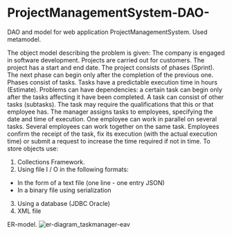 # ProjectManagementSystem-DAO-
DAO and model for web application ProjectManagementSystem. Used metamodel.

The object model describing the problem is given:
The company is engaged in software development. Projects are carried out for customers. The project has a start and end date. The project consists of phases (Sprint). The next phase can begin only after the completion of the previous one. Phases consist of tasks. Tasks have a predictable execution time in hours (Estimate). Problems can have dependencies: a certain task can begin only after the tasks affecting it have been completed. A task can consist of other tasks (subtasks). The task may require the qualifications that this or that employee has. The manager assigns tasks to employees, specifying the date and time of execution. One employee can work in parallel on several tasks. Several employees can work together on the same task. Employees confirm the receipt of the task, fix its execution (with the actual execution time) or submit a request to increase the time required if not in time.
To store objects use:
1. Collections Framework.
2. Using file I / O in the following formats:
- In the form of a text file (one line - one entry JSON)
- In a binary file using serialization
3. Using a database (JDBC Oracle)
4. XML file

ER-model. 
![er-diagram_taskmanager-eav](https://user-images.githubusercontent.com/7725861/27516243-beb3e682-59be-11e7-8909-50e55e8245ba.png)
